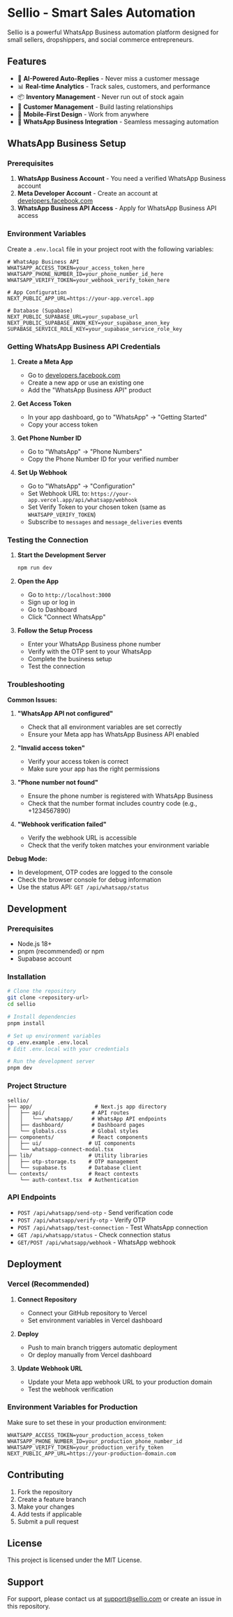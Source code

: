 # Sellio - Smart Sales Automation

Sellio is a powerful WhatsApp Business automation platform designed for small sellers, dropshippers, and social commerce entrepreneurs.

## Features

- 🤖 **AI-Powered Auto-Replies** - Never miss a customer message
- 📊 **Real-time Analytics** - Track sales, customers, and performance
- 📦 **Inventory Management** - Never run out of stock again
- 👥 **Customer Management** - Build lasting relationships
- 📱 **Mobile-First Design** - Work from anywhere
- 🔗 **WhatsApp Business Integration** - Seamless messaging automation

## WhatsApp Business Setup

### Prerequisites

1. **WhatsApp Business Account** - You need a verified WhatsApp Business account
2. **Meta Developer Account** - Create an account at [developers.facebook.com](https://developers.facebook.com)
3. **WhatsApp Business API Access** - Apply for WhatsApp Business API access

### Environment Variables

Create a `.env.local` file in your project root with the following variables:

```env
# WhatsApp Business API
WHATSAPP_ACCESS_TOKEN=your_access_token_here
WHATSAPP_PHONE_NUMBER_ID=your_phone_number_id_here
WHATSAPP_VERIFY_TOKEN=your_webhook_verify_token_here

# App Configuration
NEXT_PUBLIC_APP_URL=https://your-app.vercel.app

# Database (Supabase)
NEXT_PUBLIC_SUPABASE_URL=your_supabase_url
NEXT_PUBLIC_SUPABASE_ANON_KEY=your_supabase_anon_key
SUPABASE_SERVICE_ROLE_KEY=your_supabase_service_role_key
```

### Getting WhatsApp Business API Credentials

1. **Create a Meta App**
   - Go to [developers.facebook.com](https://developers.facebook.com)
   - Create a new app or use an existing one
   - Add the "WhatsApp Business API" product

2. **Get Access Token**
   - In your app dashboard, go to "WhatsApp" → "Getting Started"
   - Copy your access token

3. **Get Phone Number ID**
   - Go to "WhatsApp" → "Phone Numbers"
   - Copy the Phone Number ID for your verified number

4. **Set Up Webhook**
   - Go to "WhatsApp" → "Configuration"
   - Set Webhook URL to: `https://your-app.vercel.app/api/whatsapp/webhook`
   - Set Verify Token to your chosen token (same as `WHATSAPP_VERIFY_TOKEN`)
   - Subscribe to `messages` and `message_deliveries` events

### Testing the Connection

1. **Start the Development Server**
   ```bash
   npm run dev
   ```

2. **Open the App**
   - Go to `http://localhost:3000`
   - Sign up or log in
   - Go to Dashboard
   - Click "Connect WhatsApp"

3. **Follow the Setup Process**
   - Enter your WhatsApp Business phone number
   - Verify with the OTP sent to your WhatsApp
   - Complete the business setup
   - Test the connection

### Troubleshooting

**Common Issues:**

1. **"WhatsApp API not configured"**
   - Check that all environment variables are set correctly
   - Ensure your Meta app has WhatsApp Business API enabled

2. **"Invalid access token"**
   - Verify your access token is correct
   - Make sure your app has the right permissions

3. **"Phone number not found"**
   - Ensure the phone number is registered with WhatsApp Business
   - Check that the number format includes country code (e.g., +1234567890)

4. **"Webhook verification failed"**
   - Verify the webhook URL is accessible
   - Check that the verify token matches your environment variable

**Debug Mode:**
- In development, OTP codes are logged to the console
- Check the browser console for debug information
- Use the status API: `GET /api/whatsapp/status`

## Development

### Prerequisites

- Node.js 18+ 
- pnpm (recommended) or npm
- Supabase account

### Installation

```bash
# Clone the repository
git clone <repository-url>
cd sellio

# Install dependencies
pnpm install

# Set up environment variables
cp .env.example .env.local
# Edit .env.local with your credentials

# Run the development server
pnpm dev
```

### Project Structure

```
sellio/
├── app/                    # Next.js app directory
│   ├── api/               # API routes
│   │   └── whatsapp/      # WhatsApp API endpoints
│   ├── dashboard/         # Dashboard pages
│   └── globals.css        # Global styles
├── components/            # React components
│   ├── ui/               # UI components
│   └── whatsapp-connect-modal.tsx
├── lib/                  # Utility libraries
│   ├── otp-storage.ts    # OTP management
│   └── supabase.ts       # Database client
└── contexts/             # React contexts
    └── auth-context.tsx  # Authentication
```

### API Endpoints

- `POST /api/whatsapp/send-otp` - Send verification code
- `POST /api/whatsapp/verify-otp` - Verify OTP
- `POST /api/whatsapp/test-connection` - Test WhatsApp connection
- `GET /api/whatsapp/status` - Check connection status
- `GET/POST /api/whatsapp/webhook` - WhatsApp webhook

## Deployment

### Vercel (Recommended)

1. **Connect Repository**
   - Connect your GitHub repository to Vercel
   - Set environment variables in Vercel dashboard

2. **Deploy**
   - Push to main branch triggers automatic deployment
   - Or deploy manually from Vercel dashboard

3. **Update Webhook URL**
   - Update your Meta app webhook URL to your production domain
   - Test the webhook verification

### Environment Variables for Production

Make sure to set these in your production environment:

```env
WHATSAPP_ACCESS_TOKEN=your_production_access_token
WHATSAPP_PHONE_NUMBER_ID=your_production_phone_number_id
WHATSAPP_VERIFY_TOKEN=your_production_verify_token
NEXT_PUBLIC_APP_URL=https://your-production-domain.com
```

## Contributing

1. Fork the repository
2. Create a feature branch
3. Make your changes
4. Add tests if applicable
5. Submit a pull request

## License

This project is licensed under the MIT License.

## Support

For support, please contact us at support@sellio.com or create an issue in this repository. 
